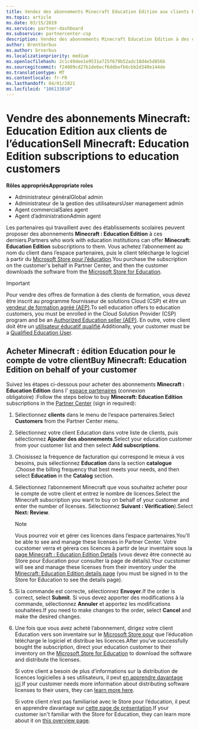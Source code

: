 ```yaml
---
title: Vendez des abonnements Minecraft Education Edition aux clients Education
ms.topic: article
ms.date: 03/15/2019
ms.service: partner-dashboard
ms.subservice: partnercenter-csp
description: Vendez des abonnements Minecraft Education Edition à des clients de formation qualifiés qui pourront ensuite les télécharger à partir du Microsoft Education Store.
author: BrentSerbus
ms.author: brserbus
ms.localizationpriority: medium
ms.openlocfilehash: 2c1c49dee1e9531a725f679b52adc18d4e5d856b
ms.sourcegitcommit: f24089cd27b1de6ecf6ddbefb6cbb2d340e144de
ms.translationtype: MT
ms.contentlocale: fr-FR
ms.lasthandoff: 04/01/2021
ms.locfileid: "106133010"
---
```

# <a name="sell-minecraft-education-edition-subscriptions-to-education-customers"></a><span data-ttu-id="acb61-103">Vendre des abonnements Minecraft: Education Edition aux clients de l’éducation</span><span class="sxs-lookup"><span data-stu-id="acb61-103">Sell Minecraft: Education Edition subscriptions to education customers</span></span>

<span data-ttu-id="acb61-104">**Rôles appropriés**</span><span class="sxs-lookup"><span data-stu-id="acb61-104">**Appropriate roles**</span></span>

- <span data-ttu-id="acb61-105">Administrateur général</span><span class="sxs-lookup"><span data-stu-id="acb61-105">Global admin</span></span>
- <span data-ttu-id="acb61-106">Administrateur de la gestion des utilisateurs</span><span class="sxs-lookup"><span data-stu-id="acb61-106">User management admin</span></span>
- <span data-ttu-id="acb61-107">Agent commercial</span><span class="sxs-lookup"><span data-stu-id="acb61-107">Sales agent</span></span>
- <span data-ttu-id="acb61-108">Agent d’administration</span><span class="sxs-lookup"><span data-stu-id="acb61-108">Admin agent</span></span>

<span data-ttu-id="acb61-109">Les partenaires qui travaillent avec des établissements scolaires peuvent proposer des abonnements **Minecraft : Education Edition** à ces derniers.</span><span class="sxs-lookup"><span data-stu-id="acb61-109">Partners who work with education institutions can offer **Minecraft: Education Edition** subscriptions to them.</span></span> <span data-ttu-id="acb61-110">Vous achetez l’abonnement au nom du client dans l’espace partenaires, puis le client télécharge le logiciel à partir du [Microsoft Store pour l’éducation](https://educationstore.microsoft.com).</span><span class="sxs-lookup"><span data-stu-id="acb61-110">You purchase the subscription on the customer's behalf in Partner Center, and then the customer downloads the software from the [Microsoft Store for Education](https://educationstore.microsoft.com).</span></span> 

>[!IMPORTANT]
><span data-ttu-id="acb61-111">Pour vendre des offres de formation à des clients de formation, vous devez être inscrit au programme fournisseur de solutions Cloud (CSP) et être un [vendeur de formation agréé (AEP)](https://www.mepn.com).</span><span class="sxs-lookup"><span data-stu-id="acb61-111">To sell education offers to education customers, you must be enrolled in the Cloud Solution Provider (CSP) program and be an [Authorized Education seller (AEP)](https://www.mepn.com).</span></span> <span data-ttu-id="acb61-112">En outre, votre client doit être un [utilisateur éducatif qualifié](https://www.microsoftvolumelicensing.com/DocumentSearch.aspx?Mode=3&DocumentTypeId=7).</span><span class="sxs-lookup"><span data-stu-id="acb61-112">Additionally, your customer must be a [Qualified Education User](https://www.microsoftvolumelicensing.com/DocumentSearch.aspx?Mode=3&DocumentTypeId=7).</span></span>  

 
## <a name="buy-minecraft-education-edition-on-behalf-of-your-customer"></a><span data-ttu-id="acb61-113">Acheter **Minecraft : édition Education** pour le compte de votre client</span><span class="sxs-lookup"><span data-stu-id="acb61-113">Buy **Minecraft: Education Edition** on behalf of your customer</span></span>

<span data-ttu-id="acb61-114">Suivez les étapes ci-dessous pour acheter des abonnements **Minecraft : Education Edition** dans l' [espace partenaires](https://partnercenter.microsoft.com/pcv/dashboard/overview
) (connexion obligatoire) :</span><span class="sxs-lookup"><span data-stu-id="acb61-114">Follow the steps below to buy **Minecraft: Education Edition** subscriptions in the [Partner Center](https://partnercenter.microsoft.com/pcv/dashboard/overview
) (sign in required):</span></span>

  1.  <span data-ttu-id="acb61-115">Sélectionnez **clients** dans le menu de l’espace partenaires.</span><span class="sxs-lookup"><span data-stu-id="acb61-115">Select **Customers** from the Partner Center menu.</span></span>
  
  2.  <span data-ttu-id="acb61-116">Sélectionnez votre client Education dans votre liste de clients, puis sélectionnez **Ajouter des abonnements**.</span><span class="sxs-lookup"><span data-stu-id="acb61-116">Select your education customer from your customer list and then select **Add subscriptions**.</span></span>
  
  3.  <span data-ttu-id="acb61-117">Choisissez la fréquence de facturation qui correspond le mieux à vos besoins, puis sélectionnez **Education** dans la section **catalogue** .</span><span class="sxs-lookup"><span data-stu-id="acb61-117">Choose the billing frequency that best meets your needs, and then select **Education** in the **Catalog** section.</span></span>

  4.  <span data-ttu-id="acb61-118">Sélectionnez l’abonnement Minecraft que vous souhaitez acheter pour le compte de votre client et entrez le nombre de licences.</span><span class="sxs-lookup"><span data-stu-id="acb61-118">Select the Minecraft subscription you want to buy on behalf of your customer and enter the number of licenses.</span></span> <span data-ttu-id="acb61-119">Sélectionnez **Suivant : Vérification**).</span><span class="sxs-lookup"><span data-stu-id="acb61-119">Select **Next: Review**.</span></span>

      >[!NOTE]
      ><span data-ttu-id="acb61-120">Vous pourrez voir et gérer ces licences dans l’espace partenaires.</span><span class="sxs-lookup"><span data-stu-id="acb61-120">You'll be able to see and manage these licenses in Partner Center.</span></span> <span data-ttu-id="acb61-121">Votre cucstomer verra et gérera ces licences à partir de leur inventaire sous la [page Minecraft : Education Edition Details](https://educationstore.microsoft.com/store/details/minecraft-education-edition/9nblggh4r2r6) (vous devez être connecté au Store pour Education pour consulter la page de détails).</span><span class="sxs-lookup"><span data-stu-id="acb61-121">Your cucstomer will see and manage these licenses from their inventory under the [Minecraft: Education Edition details page](https://educationstore.microsoft.com/store/details/minecraft-education-edition/9nblggh4r2r6) (you must be signed in to the Store for Education to see the details page).</span></span> 

  5.  <span data-ttu-id="acb61-122">Si la commande est correcte, sélectionnez **Envoyer**.</span><span class="sxs-lookup"><span data-stu-id="acb61-122">If the order is correct, select **Submit**.</span></span> <span data-ttu-id="acb61-123">Si vous devez apporter des modifications à la commande, sélectionnez **Annuler** et apportez les modifications souhaitées.</span><span class="sxs-lookup"><span data-stu-id="acb61-123">If you need to make changes to the order, select **Cancel** and make the desired changes.</span></span>   

  6.  <span data-ttu-id="acb61-124">Une fois que vous avez acheté l’abonnement, dirigez votre client Education vers son inventaire sur le [Microsoft Store pour](https://educationstore.microsoft.com) que l’éducation télécharge le logiciel et distribue les licences.</span><span class="sxs-lookup"><span data-stu-id="acb61-124">After you've successfully bought the subscription, direct your education customer to their inventory on the [Microsoft Store for Education](https://educationstore.microsoft.com) to download the software and distribute the licenses.</span></span>

      <span data-ttu-id="acb61-125">Si votre client a besoin de plus d’informations sur la distribution de licences logicielles à ses utilisateurs, il peut [en apprendre davantage ici](/education/windows/school-get-minecraft#distribute-minecraft).</span><span class="sxs-lookup"><span data-stu-id="acb61-125">If your customer needs more information about distributing software licenses to their users, they can [learn more here](/education/windows/school-get-minecraft#distribute-minecraft).</span></span>  
  
      <span data-ttu-id="acb61-126">Si votre client n’est pas familiarisé avec le Store pour l’éducation, il peut en apprendre davantage sur [cette page de présentation](/microsoft-store/windows-store-for-business-overview).</span><span class="sxs-lookup"><span data-stu-id="acb61-126">If your customer isn't familiar with the Store for Education, they can learn more about it on [this overview page](/microsoft-store/windows-store-for-business-overview).</span></span>  

